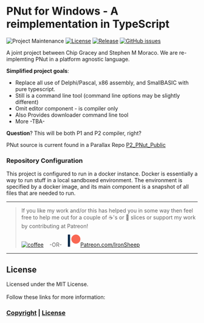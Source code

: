 # PNut for Windows - A reimplementation in TypeScript


![Project Maintenance][maintenance-shield]
[![License][license-shield]](LICENSE) 
[![Release][Release-shield]](https://github.com/ironsheep/Pnut-ts-dev/releases) 
[![GitHub issues][Issues-shield]](https://github.com/ironsheep/Pnut-ts-dev/issues)

A joint project between Chip Gracey and Stephen M Moraco. 
We are re-implemting PNut in a platform agnostic language.

**Simplified project goals**: 

- Replace all use of Delphi/Pascal, x86 assembly, and SmallBASIC with pure typescript.
- Still is a command line tool (command line options may be slightly different)
- Omit editor component - is compiler only
- Also Provides downloader command line tool
- More -TBA-

**Question**?  This will be both P1 and P2 compiler, right?

PNut source is current found in a Parallax Repo [P2_PNut_Public](https://github.com/parallaxinc/P2_PNut_Public)


### Repository Configuration

This project is configured to run in a docker instance. Docker is essentially a way to run stuff in a local sandboxed environment. The environment is specified by a docker image, and its main component is a snapshot of all files that are needed to run.



---

>  If you like my work and/or this has helped you in some way then feel free to help me out for a couple of :coffee:'s or :pizza: slices or support my work by contributing at Patreon!
>
> [![coffee](https://www.buymeacoffee.com/assets/img/custom_images/black_img.png)](https://www.buymeacoffee.com/ironsheep) &nbsp;&nbsp; -OR- &nbsp;&nbsp; [![Patreon](./DOCs/images/patreon.png)](https://www.patreon.com/IronSheep?fan_landing=true)[Patreon.com/IronSheep](https://www.patreon.com/IronSheep?fan_landing=true)

---


## License

Licensed under the MIT License. <br>
<br>
Follow these links for more information:

### [Copyright](copyright) | [License](LICENSE)

[maintenance-shield]: https://img.shields.io/badge/maintainer-stephen%40ironsheep%2ebiz-blue.svg?style=for-the-badge

[marketplace-version]: https://vsmarketplacebadge.apphb.com/version-short/ironsheepproductionsllc.spin2.svg

[marketplace-installs]: https://vsmarketplacebadge.apphb.com/installs-short/ironsheepproductionsllc.spin2.svg

[marketplace-rating]: https://vsmarketplacebadge.apphb.com/rating-short/ironsheepproductionsllc.spin2.svg

[license-shield]: https://camo.githubusercontent.com/bc04f96d911ea5f6e3b00e44fc0731ea74c8e1e9/68747470733a2f2f696d672e736869656c64732e696f2f6769746875622f6c6963656e73652f69616e74726963682f746578742d646976696465722d726f772e7376673f7374796c653d666f722d7468652d6261646765

[Release-shield]: https://img.shields.io/github/release/ironsheep/Pnut-ts-dev/all.svg

[Issues-shield]: https://img.shields.io/github/issues/ironsheep/Pnut-ts-dev.svg
